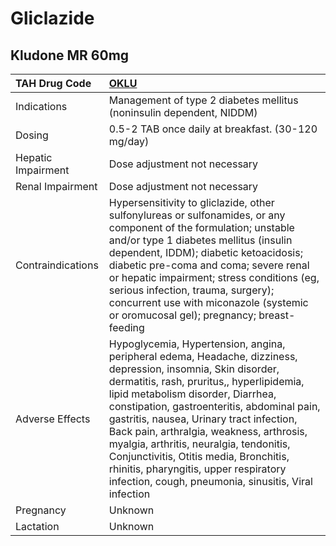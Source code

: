 # Gliclazide

## Kludone MR 60mg

| TAH Drug Code      | [OKLU](https://www.tahsda.org.tw/drugs/hissearch.php?drug_code=OKLU)                                                                                                                                                                                                                                                                                                                                                                                                                                                           |
|:-------------------|:-------------------------------------------------------------------------------------------------------------------------------------------------------------------------------------------------------------------------------------------------------------------------------------------------------------------------------------------------------------------------------------------------------------------------------------------------------------------------------------------------------------------------------|
| Indications        | Management of type 2 diabetes mellitus (noninsulin dependent, NIDDM)                                                                                                                                                                                                                                                                                                                                                                                                                                                           |
| Dosing             | 0.5-2 TAB once daily at breakfast. (30-120 mg/day)                                                                                                                                                                                                                                                                                                                                                                                                                                                                             |
| Hepatic Impairment | Dose adjustment not necessary                                                                                                                                                                                                                                                                                                                                                                                                                                                                                                  |
| Renal Impairment   | Dose adjustment not necessary                                                                                                                                                                                                                                                                                                                                                                                                                                                                                                  |
| Contraindications  | Hypersensitivity to gliclazide, other sulfonylureas or sulfonamides, or any component of the formulation; unstable and/or type 1 diabetes mellitus (insulin dependent, IDDM); diabetic ketoacidosis; diabetic pre-coma and coma; severe renal or hepatic impairment; stress conditions (eg, serious infection, trauma, surgery); concurrent use with miconazole (systemic or oromucosal gel); pregnancy; breast-feeding                                                                                                        |
| Adverse Effects    | Hypoglycemia, Hypertension, angina, peripheral edema, Headache, dizziness, depression, insomnia, Skin disorder, dermatitis, rash, pruritus,, hyperlipidemia, lipid metabolism disorder, Diarrhea, constipation, gastroenteritis, abdominal pain, gastritis, nausea, Urinary tract infection, Back pain, arthralgia, weakness, arthrosis, myalgia, arthritis, neuralgia, tendonitis, Conjunctivitis, Otitis media, Bronchitis, rhinitis, pharyngitis, upper respiratory infection, cough, pneumonia, sinusitis, Viral infection |
| Pregnancy          | Unknown                                                                                                                                                                                                                                                                                                                                                                                                                                                                                                                        |
| Lactation          | Unknown                                                                                                                                                                                                                                                                                                                                                                                                                                                                                                                        |

